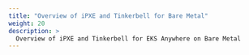 ```yaml
---
title: "Overview of iPXE and Tinkerbell for Bare Metal"
weight: 20
description: >
  Overview of iPXE and Tinkerbell for EKS Anywhere on Bare Metal 
---
```



